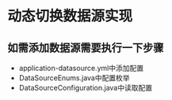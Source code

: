 # 动态切换数据源实现
## 如需添加数据源需要执行一下步骤
- application-datasource.yml中添加配置
- DataSourceEnums.java中配置枚举
- DataSourceConfiguration.java中读取配置